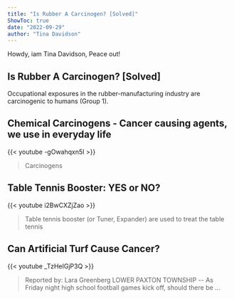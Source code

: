 ```yaml
---
title: "Is Rubber A Carcinogen? [Solved]"
ShowToc: true 
date: "2022-09-29"
author: "Tina Davidson" 
---
```


Howdy, iam Tina Davidson, Peace out!
## Is Rubber A Carcinogen? [Solved]
Occupational exposures in the rubber-manufacturing industry are carcinogenic to humans (Group 1).

## Chemical Carcinogens - Cancer causing agents, we use in everyday life
{{< youtube -gOwahqxn5I >}}
>Carcinogens

## Table Tennis Booster: YES or NO?
{{< youtube i2BwCXZjZao >}}
>Table tennis booster (or Tuner, Expander) are used to treat the table tennis 

## Can Artificial Turf Cause Cancer?
{{< youtube _TzHeIGjP3Q >}}
>Reported by: Lara Greenberg LOWER PAXTON TOWNSHIP -- As Friday night high school football games kick off, should there be ...

